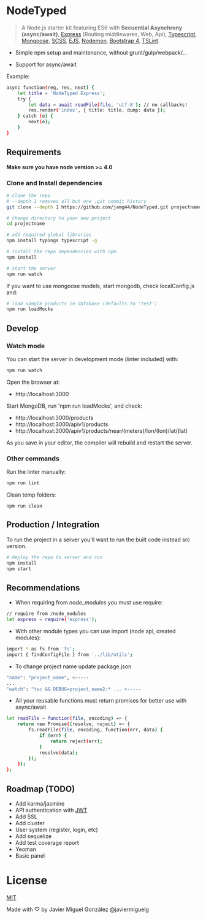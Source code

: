 
# NodeTyped

> A Node.js starter kit featuring ES6 with **Secuential Asynchrony (async/await)**,
[Express](http://expressjs.com/) (Routing middlewares, Web, Api),
[Typescript](http://www.typescriptlang.org/),
[Mongoose](http://mongoosejs.com/),
[SCSS](http://sass-lang.com/),
[EJS](https://github.com/mde/ejs),
[Nodemon](http://nodemon.io/),
[Bootstrap 4](http://v4-alpha.getbootstrap.com/),
[TSLint](https://palantir.github.io/tslint/).

* Simple npm setup and maintenance, without grunt/gulp/webpack/...

* Support for async/await

Example:

```bash
async function(req, res, next) {
    let title = 'NodeTyped Express';
    try {
        let data = await readFile(file, 'utf-8'); // no callbacks!
        res.render('index', { title: title, dump: data });
    } catch (e) {
        next(e);
    }
}
```

## Requirements

**Make sure you have node version >= 4.0**

### Clone and Install dependencies

```bash
# clone the repo
# --depth 1 removes all but one .git commit history
git clone --depth 1 https://github.com/jamg44/NodeTyped.git projectname

# change directory to your new project
cd projectname

# add required global libraries
npm install typings typescript -g

# install the repo dependencies with npm
npm install

# start the server
npm run watch
```

If you want to use mongoose models, start mongodb, check localConfig.js and:
```bash
# load sample products in database (defaults to 'test')
npm run loadMocks
```


## Develop

### Watch mode

You can start the server in development mode (linter included) with:

```bash
npm run watch
```

Open the browser at:
 * http://localhost:3000

Start MongoDB, run 'npm run loadMocks', and check:
 * http://localhost:3000/products
 * http://localhost:3000/apiv1/products
 * http://localhost:3000/apiv1/products/near/(meters)/lon/(lon)/lat/(lat)

As you save in your editor, the compiler will rebuild and restart the server.

### Other commands

Run the linter manually:

```bash
npm run lint
```

Clean temp folders:

    npm run clean

## Production / Integration

To run the project in a server you'll want to run the built code instead src version.

```bash
# deploy the repo to server and run
npm install
npm start
```

## Recommendations

 * When requiring from _node_modules_ you must use require:

```bash
// require from /node_modules
let express = require('express');
```

 * With other module types you can use import (node api, created modules):

```bash
import * as fs from 'fs';
import { findConfigFile } from '../lib/utils';
```


 * To change project name update package.json

```bash
"name": "project_name", <-----
...
"watch": "tsc && DEBUG=project_name2:* ... <-----
```


 * All your reusable functions must return promises for better use with async/await.

```bash
let readFile = function(file, encoding) => {
    return new Promise((resolve, reject) => {
        fs.readFile(file, encoding, function(err, data) {
            if (err) {
                return reject(err);
            }
            resolve(data);
        });
    });
};
```

## Roadmap (TODO)

 * Add karma/jasmine
 * API authentication with [JWT](https://jwt.io/)
 * Add SSL
 * Add cluster
 * User system (register, login, etc)
 * Add sequelize
 * Add test coverage report
 * Yeoman
 * Basic panel


# License
 [MIT](/LICENSE)

Made with ♡ by Javier Miguel González @javiermiguelg
